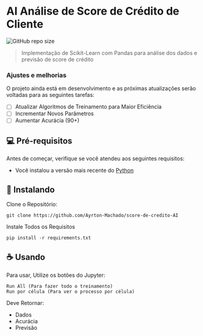 # AI Análise de Score de Crédito de Cliente

![GitHub repo size](https://img.shields.io/github/repo-size/Ayrton-Machado/score-de-credito-AI?style=for-the-badge)


> Implementação de Scikit-Learn com Pandas para análise dos dados e previsão de score de crédito

### Ajustes e melhorias

O projeto ainda está em desenvolvimento e as próximas atualizações serão voltadas para as seguintes tarefas:

- [ ]  Atualizar Algoritmos de Treinamento para Maior Eficiência
- [ ]  Incrementar Novos Parâmetros
- [ ]  Aumentar Acurácia (90+)

## 💻 Pré-requisitos

Antes de começar, verifique se você atendeu aos seguintes requisitos:

- Você instalou a versão mais recente do [Python](https://www.python.org/)

## 🚀 Instalando

Clone o Repositório:
```
git clone https://github.com/Ayrton-Machado/score-de-credito-AI
```

Instale Todos os Requisitos
```
pip install -r requirements.txt
```

## ☕ Usando

Para usar, Utilize os botões do Jupyter:

```
Run All (Para fazer todo o treinamento)
Run por célula (Para ver o processo por célula)
```

Deve Retornar:

- Dados
- Acurácia
- Previsão